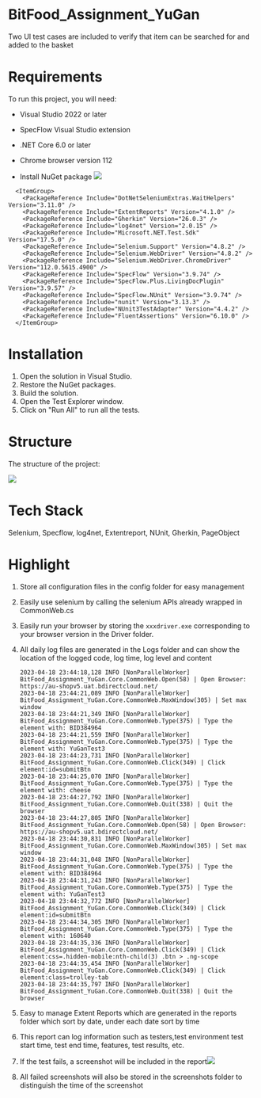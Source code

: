 ﻿# BitFood_Assignment_YuGan

Two UI test cases are included to verify that item can be searched for and added to the basket

# Requirements

To run this project, you will need:

- Visual Studio 2022 or later
- SpecFlow Visual Studio extension
- .NET Core 6.0 or later
- Chrome browser version 112 

- Install NuGet package ![](https://lh3.googleusercontent.com/pw/AJFCJaWzXSzqAJdWisrhx-RQb90XC3zAiXXwH5v4Bi5cy0X7kFi5kusQFb-MxC5DLnQnD9VLfD5Gt6VUNmQeNzAMJpPy32H3LR2oEQ3-h_MOdD-Tg7yz5A2BHLua8yMoZ01sCfab5MP68UJJLs7UoSH1_lp8zA3SCF1-cssNSqsCXjVsZNMULpzrzxe5FlBayg6osIdyktw2XiCMPbgptlaP-p28wkcqmHfzJHyJ0mIPDi4TQGOZptcTz7RQUxDO4qtuobtZFw8ms8bpxtfWSJf1-wMjEIfEDSWOgBR5sTseW9otYYzvL9f0zJA-L4Fa34y3g-wkQ5u2bk-O5aCSJCa3x_6LNdDtJF3Hbo4NJWQUJEBxaSKtZW8jwk3DTQmpFSMKKg5ht_mZsMKEbiKjy81ALbgulCSNfHzeVg1RdVyZ_yPNf17sUEoMFBhzeDCJzon0kOUF1jJpOjUWpi2YPxNEuFLSGQoL14rBCi-yiIeKOQVrsYDp96PDUZZ395Qp85gjQcwuPl_lTBVCq729VFN_EU-bJbmXIkmTTMRK0M97xP2Gjc7vUvlT6FijCYmLvLsTC2PoxVkl5Fn7HcKTG_bLE3qdqRk4ONSKZKiaHs7d5F_7ITKX4p-X7sDCQRIXwyNiNDkZa35Gc0q-t2RkB7pLGP5C0zi1n-R-Qeu713_eNzMobwfDOgOgnYMgTDqRirEcLha8oGWbV9ghJl30XXLgnO0L4X6PT_qkUnytjjw7DkWEfGrzx3VXZd5YUTtwYTSdvR9NaoCpT9Bkh7UvxKbhQLAzBaqK_XPCc0-MLhGGYenwHaDC9Op8rRQ54O4xXH8n4eEBMV195PIQs1A-OLcs4iSJykWiJohM1Dqw7G4wZej2I1VFyhjoYTARmdzkvKh7fJnjRw6mbGMSVIHIekYd0nP3=w442-h338-s-no?authuser=0)

```csproj
  <ItemGroup>
    <PackageReference Include="DotNetSeleniumExtras.WaitHelpers" Version="3.11.0" />
    <PackageReference Include="ExtentReports" Version="4.1.0" />
    <PackageReference Include="Gherkin" Version="26.0.3" />
    <PackageReference Include="log4net" Version="2.0.15" />
    <PackageReference Include="Microsoft.NET.Test.Sdk" Version="17.5.0" />
    <PackageReference Include="Selenium.Support" Version="4.8.2" />
    <PackageReference Include="Selenium.WebDriver" Version="4.8.2" />
    <PackageReference Include="Selenium.WebDriver.ChromeDriver" Version="112.0.5615.4900" />
    <PackageReference Include="SpecFlow" Version="3.9.74" />
    <PackageReference Include="SpecFlow.Plus.LivingDocPlugin" Version="3.9.57" />
    <PackageReference Include="SpecFlow.NUnit" Version="3.9.74" />
    <PackageReference Include="nunit" Version="3.13.3" />
    <PackageReference Include="NUnit3TestAdapter" Version="4.4.2" />
    <PackageReference Include="FluentAssertions" Version="6.10.0" />
  </ItemGroup>
```

# Installation

1. Open the solution in Visual Studio.
2. Restore the NuGet packages.
3. Build the solution.
4. Open the Test Explorer window.
5. Click on "Run All" to run all the tests.

# Structure

The structure of the project: 

![](https://lh3.googleusercontent.com/pw/AJFCJaU48d5H0DnvYIWybHtiMP-Bss74uoeXb2bLs-417WWcIqji9JZL7qVlBOeMyijdAtJ7Esv-VxVKGEiED6d587I4rx4AHn6ffOBwRJVnd16ZLXinOWwO8Zee6Gto5qTtfkw_auN_0PcPL8bqjRXm6ARTaWyaud-4FYrgvaKXUr2fhYMSZbtujbk40RqdsMbzUqbCtDjhAXREzm5b3ZOhN2Ti1KRKz66Ou-bs-DEgc8ySHfr95j1ahMwgd3Tfo1HZdT0vPZCULhN0AYJO2FAkwJENswZMCIuH9agiwB3Gp_Dd1sfjtuwn0Cyb-Vb2KKBLud8Qh0zRj0pQpUJ_v3m6gvSPfjS-rZUjr-6asxkGtr9kAI_rBhK_uqr8pnbq5Rbfin5-M8oU84i4z-nL2rGnaT6jm-aDBizeiWWhyBwbvou5aDK3K0bavo1phSEHY3nh50covHvQRkFVkl89GEny6NBAtoT0KfxfHIyk67QymH2oBenAm4IrOFKR7facLPmHR5nybMQ8dSvyRyhPhFjQpoDuoCT0ja3FPq7gEx0hjeDD7ZyZXYJ8OStDIDiwwrIB3uywkJLIXhMQE5J1gFJQuoJyrPkzAZM2WU6EiB0LKUHMjy6zH7MeFfPt74BXkpwk88b-jmnNMuRabrCYEofZyT1_WauwrN32RPPBZy3nXnPJ0_gGwMdXjv5gmXw6t0gUC26E6uEUmmdH1EiEexDkR8bSA8Odydl-F9uGehAgoBSI6F3_LN0Vn4OVgKTgiWhDXnLBXejU7-smgyVywhPHw5KwxinA5heEAX0EYSolJiEg0LMznNHmq-TQq_dMPq8ql6IQHrUKzu3L2uHDr3QBnHIj31l7aaDYfmmOzdgqijMl1hd6ASrr6vn-ThcSSTlNf5zc8aPuC_xKTQVmR-KowvZs=w640-h792-s-no?authuser=0)



# Tech Stack

Selenium, Specflow, log4net, Extentreport, NUnit, Gherkin, PageObject

# Highlight

1. Store all configuration files in the config folder for easy management

2. Easily use selenium by calling the selenium APIs already wrapped in CommonWeb.cs

3. Easily run your browser by storing the `xxxdriver.exe` corresponding to your browser version in the Driver folder.

4. All daily log files are generated in the Logs folder and can show the location of the logged code, log time, log level and content

   ```log
   2023-04-18 23:44:18,128 INFO [NonParallelWorker] BitFood_Assignment_YuGan.Core.CommonWeb.Open(58) | Open Browser: https://au-shopv5.uat.bdirectcloud.net/
   2023-04-18 23:44:21,089 INFO [NonParallelWorker] BitFood_Assignment_YuGan.Core.CommonWeb.MaxWindow(305) | Set max window
   2023-04-18 23:44:21,349 INFO [NonParallelWorker] BitFood_Assignment_YuGan.Core.CommonWeb.Type(375) | Type the element with: BID384964
   2023-04-18 23:44:21,559 INFO [NonParallelWorker] BitFood_Assignment_YuGan.Core.CommonWeb.Type(375) | Type the element with: YuGanTest3
   2023-04-18 23:44:23,731 INFO [NonParallelWorker] BitFood_Assignment_YuGan.Core.CommonWeb.Click(349) | Click element:id=submitBtn
   2023-04-18 23:44:25,070 INFO [NonParallelWorker] BitFood_Assignment_YuGan.Core.CommonWeb.Type(375) | Type the element with: cheese
   2023-04-18 23:44:27,792 INFO [NonParallelWorker] BitFood_Assignment_YuGan.Core.CommonWeb.Quit(338) | Quit the browser
   2023-04-18 23:44:27,805 INFO [NonParallelWorker] BitFood_Assignment_YuGan.Core.CommonWeb.Open(58) | Open Browser: https://au-shopv5.uat.bdirectcloud.net/
   2023-04-18 23:44:30,831 INFO [NonParallelWorker] BitFood_Assignment_YuGan.Core.CommonWeb.MaxWindow(305) | Set max window
   2023-04-18 23:44:31,048 INFO [NonParallelWorker] BitFood_Assignment_YuGan.Core.CommonWeb.Type(375) | Type the element with: BID384964
   2023-04-18 23:44:31,243 INFO [NonParallelWorker] BitFood_Assignment_YuGan.Core.CommonWeb.Type(375) | Type the element with: YuGanTest3
   2023-04-18 23:44:32,772 INFO [NonParallelWorker] BitFood_Assignment_YuGan.Core.CommonWeb.Click(349) | Click element:id=submitBtn
   2023-04-18 23:44:34,305 INFO [NonParallelWorker] BitFood_Assignment_YuGan.Core.CommonWeb.Type(375) | Type the element with: 160640
   2023-04-18 23:44:35,336 INFO [NonParallelWorker] BitFood_Assignment_YuGan.Core.CommonWeb.Click(349) | Click element:css=.hidden-mobile:nth-child(3) .btn > .ng-scope
   2023-04-18 23:44:35,454 INFO [NonParallelWorker] BitFood_Assignment_YuGan.Core.CommonWeb.Click(349) | Click element:class=trolley-tab
   2023-04-18 23:44:35,797 INFO [NonParallelWorker] BitFood_Assignment_YuGan.Core.CommonWeb.Quit(338) | Quit the browser
   ```

5. Easy to manage  Extent Reports which are generated in the reports folder which sort by date, under each date sort by time

6. This report can log information such as testers,test environment test start time, test end time, features, test results, etc.

7.  If the test fails, a screenshot will be included in the report![](https://lh3.googleusercontent.com/pw/AJFCJaXM7rV2pL17HyAVrotsu7dIsoSWb7mNO4hhs5TiDO0iWKlGbHGrymDfeqrwCPAqcsjRtoW_cJWGaMgaUT-x-DP2_X8Hav3mqeFWLWsm7_cEa-6r_DI29s-oCExn9RNWcm9MfsY_rI35jO1zJvCFC_A74DyuDPUoNsm971dPJ-pnKIAM86XtzP3kKiWvqdVZCfUtsQa-z13Q1Poo1Ra5nwnXR2F16eO6iZAMt5gjqmzepgRcGq_ho1ftKzZiedH4eg42kp9JOiaLP4IzUSrMsiYeC_eQQhKaySIKvU3iagKMhctbIpjkT_kORpWcWxT0HEndPq3fRxxMjXHcEUHRoWIyFtRBiJro0YqwEGEyIZSswHtOLfeVsBRCPzFivVkWni0v0c3Ohd2WnQcLtVu3Oq_0-gV5P8RblBzFeVV1m4XF7sWBqMe3LTwYd32wuPkbSSjgwGrl-WOglpqhL7oZA8SAgdvnMhb44D78xCSyiQ8F5WxfN0lzSj_wiQvKLwkNXP57vfBONpTSQ0WK9Ji4Tz_ZbCxIW1tdn60blrkAl5hfnslEGsNBcM1A2F31mN9Xv5VAFut4h9BnJdRA7ZPHURN3fNff_6AwFxWHqt8n2jmwUMboT2dHagxY41wuryevb2sFpNlA-DZu-xrlDnxm_eoLp5uZ_YRKRPAxTh18KEzQ605Y-R0e4dnHU_factnpaQFjT6S2ef6ZGB4A_sPNEcrUvIFI1hJY4IiJKiVsZipCp-l2KqsITNuXWz3jDOIGdwIGmMzx1tuGDeFFjnDvOIqwSmYde-j5PGj_WYqVOM6m2plxKCLDQEL-5TkUkcLdvaHulMP3tLvEzgQvZEbZ5qYJO0hbxfnJTt5ClXtzmiMPnvO0vAvJQNRxKc-DuMxK9DBJgKnuRKitt3ZGL_N7aYGh=w1841-h893-s-no?authuser=0)

8. All failed screenshots will also be stored in the screenshots folder to distinguish the time of the screenshot
